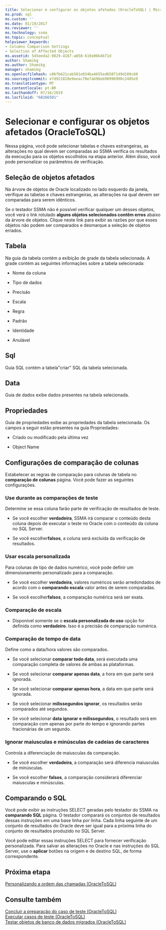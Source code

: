 ```yaml
---
title: Selecionar e configurar os objetos afetados (OracleToSQL) | Microsoft Docs
ms.prod: sql
ms.custom: ''
ms.date: 01/19/2017
ms.reviewer: ''
ms.technology: ssma
ms.topic: conceptual
helpviewer_keywords:
- Columns Comparison Settings
- Selection of Affected Objects
ms.assetid: 545eeda2-9829-4187-a858-619a96b4b71d
author: Shamikg
ms.author: Shamikg
manager: shamikg
ms.openlocfilehash: c06fb621cab581e934ba4655ed6507149d109c60
ms.sourcegitcommit: e7d921828e9eeac78e7ab96eb90996990c2405e9
ms.translationtype: MT
ms.contentlocale: pt-BR
ms.lasthandoff: 07/16/2019
ms.locfileid: "68266501"
---
```

# <a name="selecting-and-configuring-affected-objects-oracletosql"></a>Selecionar e configurar os objetos afetados (OracleToSQL)
Nessa página, você pode selecionar tabelas e chaves estrangeiras, as alterações no qual devem ser comparadas ao SSMA verifica os resultados da execução para os objetos escolhidos na etapa anterior. Além disso, você pode personalizar os parâmetros de verificação.  
  
## <a name="selection-of-affected-objects"></a>Seleção de objetos afetados  
Na árvore de objetos de Oracle localizado no lado esquerdo da janela, verifique as tabelas e chaves estrangeiras, as alterações na qual devem ser comparadas para serem idênticos.  
  
Se o testador SSMA não é possível verificar qualquer um desses objetos, você verá o link rotulado **alguns objetos selecionados contêm erros** abaixo da árvore de objetos. Clique neste link para exibir as razões por que esses objetos não podem ser comparados e desmarque a seleção de objetos errados.  
  
## <a name="table"></a>Tabela  
Na guia da tabela contém a exibição de grade da tabela selecionada. A grade contém as seguintes informações sobre a tabela selecionada:  
  
-   Nome da coluna  
  
-   Tipo de dados  
  
-   Precisão  
  
-   Escala  
  
-   Regra  
  
-   Padrão  
  
-   Identidade  
  
-   Anulável  
  
## <a name="sql"></a>Sql  
Guia SQL contém a tabela"criar" SQL da tabela selecionada.  
  
## <a name="data"></a>Data  
Guia de dados exibe dados presentes na tabela selecionada.  
  
## <a name="properties"></a>Propriedades  
Guia de propriedades exibe as propriedades da tabela selecionada. Os campos a seguir estão presentes na guia Propriedades:  
  
-   Criado ou modificado pela última vez  
  
-   Object Name  
  
## <a name="columns-comparison-settings"></a>Configurações de comparação de colunas  
Estabelecer as regras de comparação para colunas de tabela no **comparação de colunas** página. Você pode fazer as seguintes configurações.  
  
### <a name="use-during-test-comparisons"></a>Use durante as comparações de teste  
Determine se essa coluna farão parte de verificação de resultados de teste.  
  
-   Se você escolher **verdadeira**, SSMA irá comparar o conteúdo desta coluna depois de executar o teste no Oracle com o conteúdo da coluna no SQL Server. 
  
-   Se você escolher**falsos**, a coluna será excluída da verificação de resultados.  
  
### <a name="use-custom-scale"></a>Usar escala personalizada  
Para colunas de tipo de dados numérico, você pode definir um dimensionamento personalizado para a comparação.  
  
-   Se você escolher **verdadeira**, valores numéricos serão arredondados de acordo com o **comparando escala** valor antes de serem comparadas.  
  
-   Se você escolher**falsos**, a comparação numérica será ser exata.  
  
### <a name="comparing-scale"></a>Comparação de escala  
  
-   Disponível somente se o **escala personalizada de uso** opção for definida como **verdadeiro**. Isso é a precisão de comparação numérica.  
  
### <a name="date-time-comparing"></a>Comparação de tempo de data  
Define como a data/hora valores são comparados.  
  
-   Se você selecionar **comparar todo data**, será executada uma comparação completa de valores de ambas as plataformas.  
  
-   Se você selecionar **comparar apenas data**, a hora em que parte será ignorada.  
  
-   Se você selecionar **comparar apenas hora**, a data em que parte será ignorada.  
  
-   Se você selecionar **milissegundos ignorar**, os resultados serão comparados até segundos.  
  
-   Se você selecionar **data ignorar e milissegundos**, o resultado será em comparação com apenas por parte do tempo e ignorando partes fracionárias de um segundo.  
  
### <a name="ignore-strings-case"></a>Ignorar maiusculas e minúsculas de cadeias de caracteres  
Controla a diferenciação de maiusculas da comparação.  
  
-   Se você escolher **verdadeira**, a comparação será diferencia maiusculas de minúsculas.  
  
-   Se você escolher **falsos**, a comparação considerará diferenciar maiusculas e minúsculas.  
  
## <a name="comparing-sql"></a>Comparando o SQL  
Você pode exibir as instruções SELECT geradas pelo testador do SSMA na **comparando SQL** página. O testador comparará os conjuntos de resultados dessas instruções em uma base linha por linha. Cada linha seguinte de um conjunto de resultados do Oracle deve ser igual para a próxima linha do conjunto de resultados produzido no SQL Server.
  
Você pode editar essas instruções SELECT para fornecer verificação personalizada. Para salvar as alterações no Oracle e nas instruções do SQL Server, use o **aplicar** botões na origem e de destino SQL, de forma correspondente.  
  
## <a name="next-step"></a>Próxima etapa  
[Personalizando a ordem das chamadas &#40;OracleToSQL&#41;](../../ssma/oracle/customizing-calls-order-oracletosql.md)  
  
## <a name="see-also"></a>Consulte também  
[Concluir a preparação do caso de teste &#40;OracleToSQL&#41;](../../ssma/oracle/finishing-test-case-preparation-oracletosql.md)  
[Executar casos de teste &#40;OracleToSQL&#41;](../../ssma/oracle/running-test-cases-oracletosql.md)  
[Testar objetos de banco de dados migrados &#40;OracleToSQL&#41;](../../ssma/oracle/testing-migrated-database-objects-oracletosql.md)  
  
